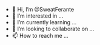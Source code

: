 - 👋 Hi, I’m @SweatFerante
- 👀 I’m interested in ...
- 🌱 I’m currently learning ...
- 💞️ I’m looking to collaborate on ...
- 📫 How to reach me ...

<!---
SweatFerante/SweatFerante is a ✨ special ✨ repository because its `README.md` (this file) appears on your GitHub profile.
You can click the Preview link to take a look at your changes.
--->
